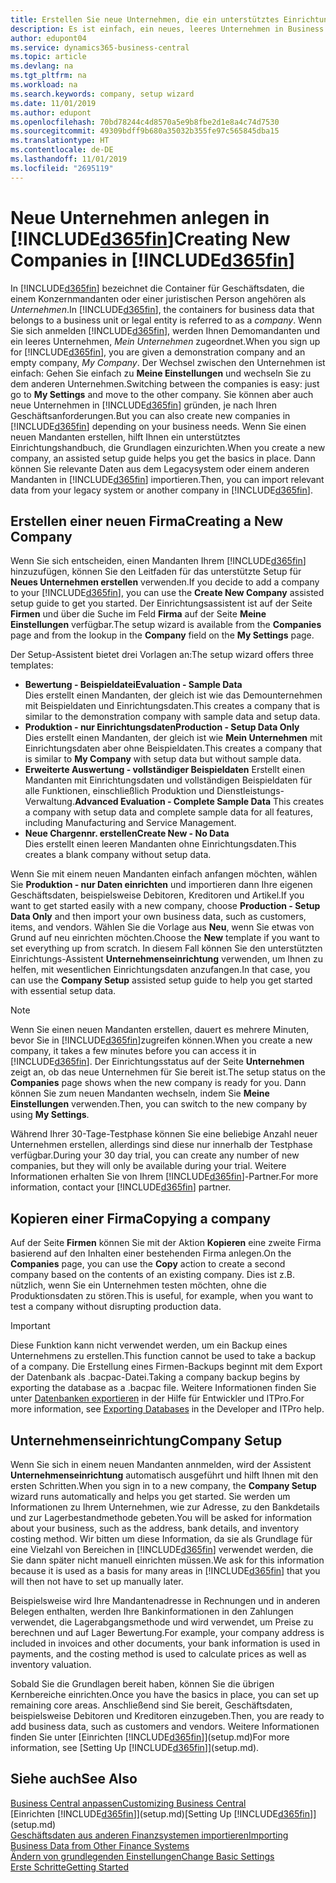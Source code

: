 ```yaml
---
title: Erstellen Sie neue Unternehmen, die ein unterstütztes Einrichtungshandbuch verwenden | Microsoft Docs
description: Es ist einfach, ein neues, leeres Unternehmen in Business Central. zu erstellen. Ein unterstütztes Einrichtungshandbuch hilft Ihnen Schritte für Schritt und Sie können Ihre vorhandenen Geschäftsdaten importieren.
author: edupont04
ms.service: dynamics365-business-central
ms.topic: article
ms.devlang: na
ms.tgt_pltfrm: na
ms.workload: na
ms.search.keywords: company, setup wizard
ms.date: 11/01/2019
ms.author: edupont
ms.openlocfilehash: 70bd78244c4d8570a5e9b8fbe2d1e8a4c74d7530
ms.sourcegitcommit: 49309bdff9b680a35032b355fe97c565845dba15
ms.translationtype: HT
ms.contentlocale: de-DE
ms.lasthandoff: 11/01/2019
ms.locfileid: "2695119"
---
```

# <a name="creating-new-companies-in-included365finincludesd365fin_mdmd"></a><span data-ttu-id="4ed4b-104">Neue Unternehmen anlegen in [!INCLUDE[d365fin](includes/d365fin_md.md)]</span><span class="sxs-lookup"><span data-stu-id="4ed4b-104">Creating New Companies in [!INCLUDE[d365fin](includes/d365fin_md.md)]</span></span>
<span data-ttu-id="4ed4b-105">In [!INCLUDE[d365fin](includes/d365fin_md.md)] bezeichnet die Container für Geschäftsdaten, die einem Konzernmandanten oder einer juristischen Person angehören als *Unternehmen*.</span><span class="sxs-lookup"><span data-stu-id="4ed4b-105">In [!INCLUDE[d365fin](includes/d365fin_md.md)], the containers for business data that belongs to a business unit or legal entity is referred to as a *company*.</span></span> <span data-ttu-id="4ed4b-106">Wenn Sie sich anmelden [!INCLUDE[d365fin](includes/d365fin_md.md)], werden Ihnen Demomandanten und ein leeres Unternehmen, *Mein Unternehmen* zugeordnet.</span><span class="sxs-lookup"><span data-stu-id="4ed4b-106">When you sign up for [!INCLUDE[d365fin](includes/d365fin_md.md)], you are given a demonstration company and an empty company, *My Company*.</span></span> <span data-ttu-id="4ed4b-107">Der Wechsel zwischen den Unternehmen ist einfach: Gehen Sie einfach zu **Meine Einstellungen** und wechseln Sie zu dem anderen Unternehmen.</span><span class="sxs-lookup"><span data-stu-id="4ed4b-107">Switching between the companies is easy: just go to **My Settings** and move to the other company.</span></span> <span data-ttu-id="4ed4b-108">Sie können aber auch neue Unternehmen in [!INCLUDE[d365fin](includes/d365fin_md.md)] gründen, je nach Ihren Geschäftsanforderungen.</span><span class="sxs-lookup"><span data-stu-id="4ed4b-108">But you can also create new companies in [!INCLUDE[d365fin](includes/d365fin_md.md)] depending on your business needs.</span></span> <span data-ttu-id="4ed4b-109">Wenn Sie einen neuen Mandanten erstellen, hilft Ihnen ein unterstütztes Einrichtungshandbuch, die Grundlagen einzurichten.</span><span class="sxs-lookup"><span data-stu-id="4ed4b-109">When you create a new company, an assisted setup guide helps you get the basics in place.</span></span> <span data-ttu-id="4ed4b-110">Dann können Sie relevante Daten aus dem Legacysystem oder einem anderen Mandanten in [!INCLUDE[d365fin](includes/d365fin_md.md)] importieren.</span><span class="sxs-lookup"><span data-stu-id="4ed4b-110">Then, you can import relevant data from your legacy system or another company in [!INCLUDE[d365fin](includes/d365fin_md.md)].</span></span>  

## <a name="creating-a-new-company"></a><span data-ttu-id="4ed4b-111">Erstellen einer neuen Firma</span><span class="sxs-lookup"><span data-stu-id="4ed4b-111">Creating a New Company</span></span>
<span data-ttu-id="4ed4b-112">Wenn Sie sich entscheiden, einen Mandanten Ihrem [!INCLUDE[d365fin](includes/d365fin_md.md)] hinzuzufügen, können Sie den Leitfaden für das unterstützte Setup für **Neues Unternehmen erstellen** verwenden.</span><span class="sxs-lookup"><span data-stu-id="4ed4b-112">If you decide to add a company to your [!INCLUDE[d365fin](includes/d365fin_md.md)], you can use the **Create New Company** assisted setup guide to get you started.</span></span> <span data-ttu-id="4ed4b-113">Der Einrichtungsassistent ist auf der Seite **Firmen** und über die Suche im Feld **Firma** auf der Seite **Meine Einstellungen** verfügbar.</span><span class="sxs-lookup"><span data-stu-id="4ed4b-113">The setup wizard is available from the **Companies** page and from the lookup in the **Company** field on the **My Settings** page.</span></span>  

<span data-ttu-id="4ed4b-114">Der Setup-Assistent bietet drei Vorlagen an:</span><span class="sxs-lookup"><span data-stu-id="4ed4b-114">The setup wizard offers three templates:</span></span>

-   <span data-ttu-id="4ed4b-115">**Bewertung - Beispieldatei**</span><span class="sxs-lookup"><span data-stu-id="4ed4b-115">**Evaluation - Sample Data**</span></span>  
    <span data-ttu-id="4ed4b-116">Dies erstellt einen Mandanten, der gleich ist wie das Demounternehmen mit Beispieldaten und Einrichtungsdaten.</span><span class="sxs-lookup"><span data-stu-id="4ed4b-116">This creates a company that is similar to the demonstration company with sample data and setup data.</span></span>  
-   <span data-ttu-id="4ed4b-117">**Produktion - nur Einrichtungsdaten**</span><span class="sxs-lookup"><span data-stu-id="4ed4b-117">**Production - Setup Data Only**</span></span>  
    <span data-ttu-id="4ed4b-118">Dies erstellt einen Mandanten, der gleich ist wie **Mein Unternehmen** mit Einrichtungsdaten aber ohne Beispieldaten.</span><span class="sxs-lookup"><span data-stu-id="4ed4b-118">This creates a company that is similar to **My Company** with setup data but without sample data.</span></span>
-   <span data-ttu-id="4ed4b-119">**Erweiterte Auswertung - vollständiger Beispieldaten** Erstellt einen Mandanten mit Einrichtungsdaten und vollständigen Beispieldaten für alle Funktionen, einschließlich Produktion und Dienstleistungs-Verwaltung.</span><span class="sxs-lookup"><span data-stu-id="4ed4b-119">**Advanced Evaluation - Complete Sample Data** This creates a company with setup data and complete sample data for all features, including Manufacturing and Service Management.</span></span>
-   <span data-ttu-id="4ed4b-120">**Neue Chargennr. erstellen**</span><span class="sxs-lookup"><span data-stu-id="4ed4b-120">**Create New - No Data**</span></span>  
    <span data-ttu-id="4ed4b-121">Dies erstellt einen leeren Mandanten ohne Einrichtungsdaten.</span><span class="sxs-lookup"><span data-stu-id="4ed4b-121">This creates a blank company without setup data.</span></span>  

<span data-ttu-id="4ed4b-122">Wenn Sie mit einem neuen Mandanten einfach anfangen möchten, wählen Sie **Produktion - nur Daten einrichten** und importieren dann Ihre eigenen Geschäftsdaten, beispielsweise Debitoren, Kreditoren und Artikel.</span><span class="sxs-lookup"><span data-stu-id="4ed4b-122">If you want to get started easily with a new company, choose **Production - Setup Data Only** and then import your own business data, such as customers, items, and vendors.</span></span> <span data-ttu-id="4ed4b-123">Wählen Sie die Vorlage aus **Neu**, wenn Sie etwas von Grund auf neu einrichten möchten.</span><span class="sxs-lookup"><span data-stu-id="4ed4b-123">Choose the **New** template if you want to set everything up from scratch.</span></span> <span data-ttu-id="4ed4b-124">In diesem Fall können Sie den unterstützten Einrichtungs-Assistent **Unternehmenseinrichtung** verwenden, um Ihnen zu helfen, mit wesentlichen Einrichtungsdaten anzufangen.</span><span class="sxs-lookup"><span data-stu-id="4ed4b-124">In that case, you can use the **Company Setup** assisted setup guide to help you get started with essential setup data.</span></span>  

> [!NOTE]  
>   <span data-ttu-id="4ed4b-125">Wenn Sie einen neuen Mandanten erstellen, dauert es mehrere Minuten, bevor Sie in [!INCLUDE[d365fin](includes/d365fin_md.md)]zugreifen können.</span><span class="sxs-lookup"><span data-stu-id="4ed4b-125">When you create a new company, it takes a few minutes before you can access it in [!INCLUDE[d365fin](includes/d365fin_md.md)].</span></span> <span data-ttu-id="4ed4b-126">Der Einrichtungsstatus auf der Seite **Unternehmen** zeigt an, ob das neue Unternehmen für Sie bereit ist.</span><span class="sxs-lookup"><span data-stu-id="4ed4b-126">The setup status on the **Companies** page shows when the new company is ready for you.</span></span> <span data-ttu-id="4ed4b-127">Dann können Sie zum neuen Mandanten wechseln, indem Sie **Meine Einstellungen** verwenden.</span><span class="sxs-lookup"><span data-stu-id="4ed4b-127">Then, you can switch to the new company by using **My Settings**.</span></span>  

<span data-ttu-id="4ed4b-128">Während Ihrer 30-Tage-Testphase können Sie eine beliebige Anzahl neuer Unternehmen erstellen, allerdings sind diese nur innerhalb der Testphase verfügbar.</span><span class="sxs-lookup"><span data-stu-id="4ed4b-128">During your 30 day trial, you can create any number of new companies, but they will only be available during your trial.</span></span> <span data-ttu-id="4ed4b-129">Weitere Informationen erhalten Sie von Ihrem [!INCLUDE[d365fin](includes/d365fin_md.md)]-Partner.</span><span class="sxs-lookup"><span data-stu-id="4ed4b-129">For more information, contact your [!INCLUDE[d365fin](includes/d365fin_md.md)] partner.</span></span>  

## <a name="copying-a-company"></a><span data-ttu-id="4ed4b-130">Kopieren einer Firma</span><span class="sxs-lookup"><span data-stu-id="4ed4b-130">Copying a company</span></span>
<span data-ttu-id="4ed4b-131">Auf der Seite **Firmen** können Sie mit der Aktion **Kopieren** eine zweite Firma basierend auf den Inhalten einer bestehenden Firma anlegen.</span><span class="sxs-lookup"><span data-stu-id="4ed4b-131">On the **Companies** page, you can use the **Copy** action to create a second company based on the contents of an existing company.</span></span> <span data-ttu-id="4ed4b-132">Dies ist z.B. nützlich, wenn Sie ein Unternehmen testen möchten, ohne die Produktionsdaten zu stören.</span><span class="sxs-lookup"><span data-stu-id="4ed4b-132">This is useful, for example, when you want to test a company without disrupting production data.</span></span>

> [!Important]
> <span data-ttu-id="4ed4b-133">Diese Funktion kann nicht verwendet werden, um ein Backup eines Unternehmens zu erstellen.</span><span class="sxs-lookup"><span data-stu-id="4ed4b-133">This function cannot be used to take a backup of a company.</span></span> <span data-ttu-id="4ed4b-134">Die Erstellung eines Firmen-Backups beginnt mit dem Export der Datenbank als .bacpac-Datei.</span><span class="sxs-lookup"><span data-stu-id="4ed4b-134">Taking a company backup begins by exporting the database as a .bacpac file.</span></span> <span data-ttu-id="4ed4b-135">Weitere Informationen finden Sie unter [Datenbanken exportieren](/dynamics365/business-central/dev-itpro/administration/tenant-admin-center-database-export) in der Hilfe für Entwickler und ITPro.</span><span class="sxs-lookup"><span data-stu-id="4ed4b-135">For more information, see [Exporting Databases](/dynamics365/business-central/dev-itpro/administration/tenant-admin-center-database-export) in the Developer and ITPro help.</span></span>

## <a name="company-setup"></a><span data-ttu-id="4ed4b-136">Unternehmenseinrichtung</span><span class="sxs-lookup"><span data-stu-id="4ed4b-136">Company Setup</span></span>
<span data-ttu-id="4ed4b-137">Wenn Sie sich in einem neuen Mandanten annmelden, wird der Assistent **Unternehmenseinrichtung** automatisch ausgeführt und hilft Ihnen mit den ersten Schritten.</span><span class="sxs-lookup"><span data-stu-id="4ed4b-137">When you sign in to a new company, the **Company Setup** wizard runs automatically and helps you get started.</span></span> <span data-ttu-id="4ed4b-138">Sie werden um Informationen zu Ihrem Unternehmen, wie zur Adresse, zu den Bankdetails und zur Lagerbestandmethode gebeten.</span><span class="sxs-lookup"><span data-stu-id="4ed4b-138">You will be asked for information about your business, such as the address, bank details, and inventory costing method.</span></span> <span data-ttu-id="4ed4b-139">Wir bitten um diese Information, da sie als Grundlage für eine Vielzahl von Bereichen in [!INCLUDE[d365fin](includes/d365fin_md.md)] verwendet werden, die Sie dann später nicht manuell einrichten müssen.</span><span class="sxs-lookup"><span data-stu-id="4ed4b-139">We ask for this information because it is used as a basis for many areas in [!INCLUDE[d365fin](includes/d365fin_md.md)] that you will then not have to set up manually later.</span></span>  

<span data-ttu-id="4ed4b-140">Beispielsweise wird Ihre Mandantenadresse in Rechnungen und in anderen Belegen enthalten, werden Ihre Bankinformationen in den Zahlungen verwendet, die Lagerabgangsmethode und wird verwendet, um Preise zu berechnen und auf Lager Bewertung.</span><span class="sxs-lookup"><span data-stu-id="4ed4b-140">For example, your company address is included in invoices and other documents, your bank information is used in payments, and the costing method is used to calculate prices as well as inventory valuation.</span></span>  

<span data-ttu-id="4ed4b-141">Sobald Sie die Grundlagen bereit haben, können Sie die übrigen Kernbereiche einrichten.</span><span class="sxs-lookup"><span data-stu-id="4ed4b-141">Once you have the basics in place, you can set up remaining core areas.</span></span> <span data-ttu-id="4ed4b-142">Anschließend sind Sie bereit, Geschäftsdaten, beispielsweise Debitoren und Kreditoren einzugeben.</span><span class="sxs-lookup"><span data-stu-id="4ed4b-142">Then, you are ready to add business data, such as customers and vendors.</span></span> <span data-ttu-id="4ed4b-143">Weitere Informationen finden Sie unter [Einrichten [!INCLUDE[d365fin](includes/d365fin_md.md)]](setup.md)</span><span class="sxs-lookup"><span data-stu-id="4ed4b-143">For more information, see [Setting Up [!INCLUDE[d365fin](includes/d365fin_md.md)]](setup.md).</span></span>  

## <a name="see-also"></a><span data-ttu-id="4ed4b-144">Siehe auch</span><span class="sxs-lookup"><span data-stu-id="4ed4b-144">See Also</span></span>
[<span data-ttu-id="4ed4b-145">Business Central anpassen</span><span class="sxs-lookup"><span data-stu-id="4ed4b-145">Customizing Business Central</span></span>](ui-customizing-overview.md)  
<span data-ttu-id="4ed4b-146">[Einrichten [!INCLUDE[d365fin](includes/d365fin_md.md)]](setup.md)</span><span class="sxs-lookup"><span data-stu-id="4ed4b-146">[Setting Up [!INCLUDE[d365fin](includes/d365fin_md.md)]](setup.md)</span></span>  
[<span data-ttu-id="4ed4b-147">Geschäftsdaten aus anderen Finanzsystemen importieren</span><span class="sxs-lookup"><span data-stu-id="4ed4b-147">Importing Business Data from Other Finance Systems</span></span>](across-import-data-configuration-packages.md)  
[<span data-ttu-id="4ed4b-148">Ändern von grundlegenden Einstellungen</span><span class="sxs-lookup"><span data-stu-id="4ed4b-148">Change Basic Settings</span></span>](ui-change-basic-settings.md)  
[<span data-ttu-id="4ed4b-149">Erste Schritte</span><span class="sxs-lookup"><span data-stu-id="4ed4b-149">Getting Started</span></span>](product-get-started.md)  

